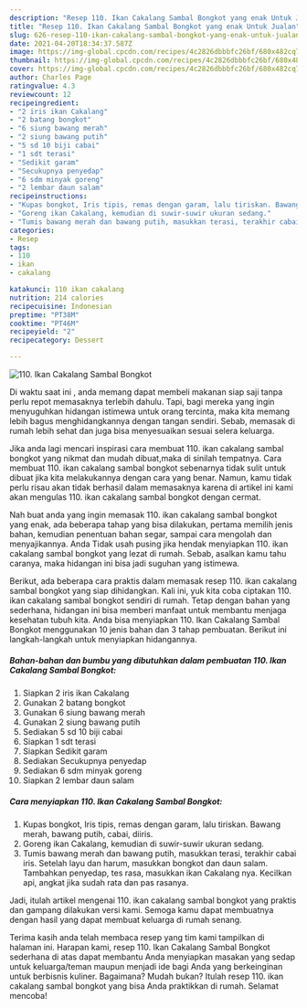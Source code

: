 ```yaml
---
description: "Resep 110. Ikan Cakalang Sambal Bongkot yang enak Untuk Jualan"
title: "Resep 110. Ikan Cakalang Sambal Bongkot yang enak Untuk Jualan"
slug: 626-resep-110-ikan-cakalang-sambal-bongkot-yang-enak-untuk-jualan
date: 2021-04-20T18:34:37.587Z
image: https://img-global.cpcdn.com/recipes/4c2826dbbbfc26bf/680x482cq70/110-ikan-cakalang-sambal-bongkot-foto-resep-utama.jpg
thumbnail: https://img-global.cpcdn.com/recipes/4c2826dbbbfc26bf/680x482cq70/110-ikan-cakalang-sambal-bongkot-foto-resep-utama.jpg
cover: https://img-global.cpcdn.com/recipes/4c2826dbbbfc26bf/680x482cq70/110-ikan-cakalang-sambal-bongkot-foto-resep-utama.jpg
author: Charles Page
ratingvalue: 4.3
reviewcount: 12
recipeingredient:
- "2 iris ikan Cakalang"
- "2 batang bongkot"
- "6 siung bawang merah"
- "2 siung bawang putih"
- "5 sd 10 biji cabai"
- "1 sdt terasi"
- "Sedikit garam"
- "Secukupnya penyedap"
- "6 sdm minyak goreng"
- "2 lembar daun salam"
recipeinstructions:
- "Kupas bongkot, Iris tipis, remas dengan garam, lalu tiriskan. Bawang merah, bawang putih, cabai, diiris."
- "Goreng ikan Cakalang, kemudian di suwir-suwir ukuran sedang."
- "Tumis bawang merah dan bawang putih, masukkan terasi, terakhir cabai iris. Setelah layu dan harum, masukkan bongkot dan daun salam. Tambahkan penyedap, tes rasa, masukkan ikan Cakalang nya. Kecilkan api, angkat jika sudah rata dan pas rasanya."
categories:
- Resep
tags:
- 110
- ikan
- cakalang

katakunci: 110 ikan cakalang 
nutrition: 214 calories
recipecuisine: Indonesian
preptime: "PT38M"
cooktime: "PT46M"
recipeyield: "2"
recipecategory: Dessert

---
```



![110. Ikan Cakalang Sambal Bongkot](https://img-global.cpcdn.com/recipes/4c2826dbbbfc26bf/680x482cq70/110-ikan-cakalang-sambal-bongkot-foto-resep-utama.jpg)

Di waktu  saat ini , anda memang dapat membeli makanan siap saji tanpa perlu repot memasaknya terlebih dahulu. Tapi, bagi mereka yang ingin menyuguhkan hidangan istimewa untuk orang tercinta, maka kita memang lebih bagus menghidangkannya dengan tangan sendiri. Sebab, memasak di rumah lebih sehat dan juga bisa menyesuaikan sesuai selera keluarga.

Jika anda lagi mencari inspirasi cara membuat 110. ikan cakalang sambal bongkot yang nikmat dan mudah dibuat,maka di sinilah tempatnya. Cara membuat 110. ikan cakalang sambal bongkot  sebenarnya tidak sulit untuk dibuat jika kita melakukannya dengan cara yang benar. Namun, kamu tidak perlu risau akan tidak berhasil dalam memasaknya 
karena di artikel ini kami akan mengulas 110. ikan cakalang sambal bongkot dengan cermat.  



Nah buat anda yang ingin memasak 110. ikan cakalang sambal bongkot yang enak, ada beberapa tahap yang bisa dilakukan, pertama memilih jenis bahan, kemudian penentuan bahan segar, sampai cara mengolah dan menyajikannya. Anda Tidak usah pusing jika hendak menyiapkan 110. ikan cakalang sambal bongkot yang lezat di rumah. Sebab, asalkan kamu  tahu caranya, maka hidangan ini bisa jadi suguhan yang istimewa.

Berikut, ada beberapa cara praktis  dalam memasak resep 110. ikan cakalang sambal bongkot yang siap dihidangkan. Kali ini, yuk kita coba ciptakan 110. ikan cakalang sambal bongkot sendiri di rumah. Tetap dengan bahan yang sederhana, hidangan ini bisa memberi manfaat untuk membantu menjaga kesehatan tubuh kita. Anda bisa menyiapkan 110. Ikan Cakalang Sambal Bongkot menggunakan 10 jenis bahan dan 3 tahap pembuatan. Berikut ini langkah-langkah untuk menyiapkan hidangannya.

<!--inarticleads1-->

##### Bahan-bahan dan bumbu yang dibutuhkan dalam pembuatan 110. Ikan Cakalang Sambal Bongkot:

1. Siapkan 2 iris ikan Cakalang
1. Gunakan 2 batang bongkot
1. Gunakan 6 siung bawang merah
1. Gunakan 2 siung bawang putih
1. Sediakan 5 sd 10 biji cabai
1. Siapkan 1 sdt terasi
1. Siapkan Sedikit garam
1. Sediakan Secukupnya penyedap
1. Sediakan 6 sdm minyak goreng
1. Siapkan 2 lembar daun salam




<!--inarticleads2-->

##### Cara menyiapkan 110. Ikan Cakalang Sambal Bongkot:

1. Kupas bongkot, Iris tipis, remas dengan garam, lalu tiriskan. Bawang merah, bawang putih, cabai, diiris.
1. Goreng ikan Cakalang, kemudian di suwir-suwir ukuran sedang.
1. Tumis bawang merah dan bawang putih, masukkan terasi, terakhir cabai iris. Setelah layu dan harum, masukkan bongkot dan daun salam. Tambahkan penyedap, tes rasa, masukkan ikan Cakalang nya. Kecilkan api, angkat jika sudah rata dan pas rasanya.




Jadi, itulah artikel mengenai  110. ikan cakalang sambal bongkot  yang praktis dan gampang dilakukan versi kami. Semoga kamu dapat membuatnya dengan hasil yang dapat membuat keluarga di rumah senang. 

Terima kasih anda telah membaca resep yang tim kami tampilkan di halaman ini. Harapan kami, resep  110. Ikan Cakalang Sambal Bongkot sederhana di atas dapat membantu Anda menyiapkan masakan yang sedap untuk keluarga/teman maupun menjadi ide bagi Anda yang berkeinginan untuk berbisnis kuliner. Bagaimana? Mudah bukan? Itulah resep 110. ikan cakalang sambal bongkot yang bisa Anda praktikkan di rumah. Selamat mencoba!

